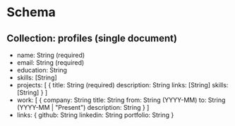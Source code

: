 # Schema

## Collection: profiles (single document)

- name: String (required)
- email: String (required)
- education: String
- skills: [String]
- projects: [
  {
  title: String (required)
  description: String
  links: [String]
  skills: [String]
  }
  ]
- work: [
  {
  company: String
  title: String
  from: String (YYYY-MM)
  to: String (YYYY-MM | "Present")
  description: String
  }
  ]
- links: {
  github: String
  linkedin: String
  portfolio: String
  }

